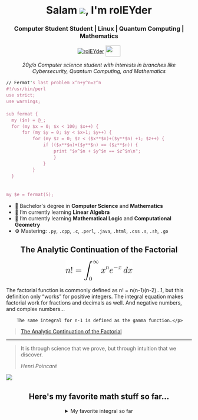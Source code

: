 

<h1 align="center"> Salam <img src="https://raw.githubusercontent.com/RolEYder/RolEYder/master/Hello!.gif" width="30px">, I'm rolEYder</h1>
<p align="center">
<h3 align="center">Computer Student Student | Linux | Quantum Computing | Mathematics</h3>
</p>
<p align="center">
<a href="https://www.linkedin.com/in/rogger-garc%C3%ADa-d%C3%ADaz-5100a41b1/" target="blank"><img align="center" src="https://cdn.jsdelivr.net/npm/simple-icons@3.0.1/icons/linkedin.svg" alt="rolEYder" height="30" width="40" /></a>
	<a href = "mailto: roggergarciadiaz@gmail.com"><img align="center" src="https://simpleicons.org/icons/gmail.svg" height="30" width="40" /></a>
</p>
<p align="center">
  <em>
  20y/o Computer science student with interests in branches like Cybersecurity, Quantum Computing, and Mathematics
  </em> 
  <br>
</p>





  ```perl
// Fermat's last problem x^n+y^n=z^n
#!/usr/bin/perl
use strict;
use warnings;

sub fermat {
	my ($n) = @_;
	for (my $x = 0; $x < 100; $x++) {
		for (my $y = 0; $y < $x+1; $y++) {
			for (my $z = 0; $z < ($x**$n)+($y**$n) +1; $z++) {
				if (($x**$n)+($y**$n) == ($z**$n)) {
					print "$x^$n + $y^$n == $z^$n\n";		
					}
				}
			} 
	}


my $e = fermat(5);


```
- 🔭 Bachelor's degree in **Computer Science**  and **Mathematics**
- 🌱 I’m currently learning **Linear Algebra** 
- 🌱 I’m currently learning **Mathematical Logic** and **Computational Geometry**
- ⚙️ Mastering: `.py`, `.cpp`, `.c`, `.perl`, `.java`, `.html`, `.css`  `.s`, `.sh`, `.go`

<h2 align="center">The Analytic Continuation of the Factorial</h2>
<p align="center"><img src="./images/equation7.gif"/></p>
<p>The factorial function is commonly defined as n! = n(n-1)(n-2)…1, but this definition only “works” for positive integers. The integral equation makes factorial work for fractions and decimals as well. And negative numbers, and complex numbers…

        The same integral for n-1 is defined as the gamma function.</p>
> <a href="https://nargaque.com/2011/10/05/10-mind-blowing-mathematical-equations/">The Analytic Continuation of the Factorial</a>



------------
> It is through science that we prove, but through intuition that we discover.
>
> *Henri Poincaré*

<a align="center"><img src="https://github.com/RolEYder/RolEYder/actions/workflows/main.yaml/badge.svg" /></p>


## Here's my favorite math stuff so far...

<details>
  <summary>My favorite integral so far</summary>
  <ol>
    <li>
     <img src="./images/myfavoriteintegralsofar.jpg">
    </li>
  </ol>
</details>